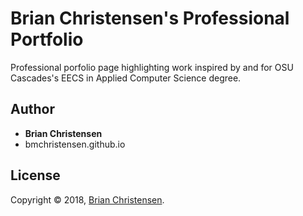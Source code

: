 # **Brian Christensen's Professional Portfolio**

Professional porfolio page highlighting work inspired by and for OSU Cascades's EECS in Applied Computer Science degree.

## Author

* **Brian Christensen**
* bmchristensen.github.io

## License
Copyright © 2018, [Brian Christensen](https://github.com/bmchristensen).